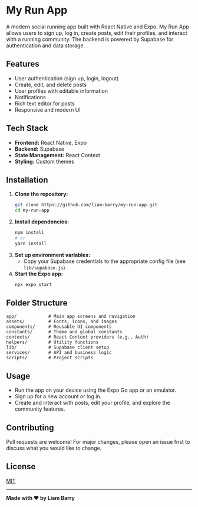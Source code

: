 
# My Run App

A modern social running app built with React Native and Expo. My Run App allows users to sign up, log in, create posts, edit their profiles, and interact with a running community. The backend is powered by Supabase for authentication and data storage.

## Features

- User authentication (sign up, login, logout)
- Create, edit, and delete posts
- User profiles with editable information
- Notifications
- Rich text editor for posts
- Responsive and modern UI

## Tech Stack

- **Frontend:** React Native, Expo
- **Backend:** Supabase
- **State Management:** React Context
- **Styling:** Custom themes

## Installation

1. **Clone the repository:**
   ```sh
   git clone https://github.com/liam-barry/my-run-app.git
   cd my-run-app
   ```
2. **Install dependencies:**
   ```sh
   npm install
   # or
   yarn install
   ```
3. **Set up environment variables:**
   - Copy your Supabase credentials to the appropriate config file (see `lib/supabase.js`).
4. **Start the Expo app:**
   ```sh
   npx expo start
   ```

## Folder Structure

```
app/            # Main app screens and navigation
assets/         # Fonts, icons, and images
components/     # Reusable UI components
constants/      # Theme and global constants
contexts/       # React Context providers (e.g., Auth)
helpers/        # Utility functions
lib/            # Supabase client setup
services/       # API and business logic
scripts/        # Project scripts
```

## Usage

- Run the app on your device using the Expo Go app or an emulator.
- Sign up for a new account or log in.
- Create and interact with posts, edit your profile, and explore the community features.

## Contributing

Pull requests are welcome! For major changes, please open an issue first to discuss what you would like to change.

## License

[MIT](LICENSE)

---

**Made with ❤️ by Liam Barry**
